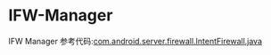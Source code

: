 # IFW-Manager
IFW Manager
参考代码:[com.android.server.firewall.IntentFirewall.java](https://github.com/omnirom/android_frameworks_base/blob/137a7118813499fd524cb74cf8df02cb27c92095/services/core/java/com/android/server/firewall/IntentFirewall.java)
